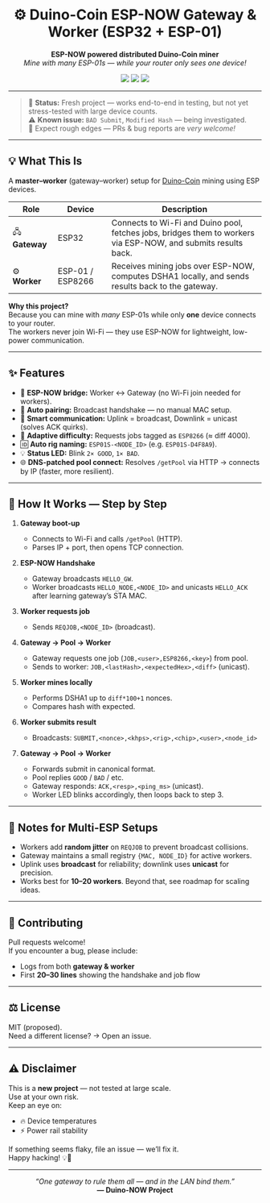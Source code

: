 <h1 align="center">⚙️ Duino-Coin ESP-NOW Gateway & Worker (ESP32 + ESP-01)</h1>

<p align="center">
  <b>ESP-NOW powered distributed Duino-Coin miner</b><br>
  <i>Mine with many ESP-01s — while your router only sees one device!</i>
</p>

<p align="center">
  <img src="https://img.shields.io/badge/status-fresh--project-blue?style=flat-square">
  <img src="https://img.shields.io/badge/license-MIT-green?style=flat-square">
  <img src="https://img.shields.io/badge/platform-ESP32%20%2B%20ESP8266-orange?style=flat-square">
</p>

---

> 🧪 **Status:** Fresh project — works end-to-end in testing, but not yet stress-tested with large device counts.  
> ⚠️ **Known issue:** `BAD Submit`, `Modified Hash` — being investigated.  
> 🧰 Expect rough edges — PRs & bug reports are *very welcome!*

---

## 💡 What This Is

A **master–worker** (gateway–worker) setup for [Duino-Coin](https://github.com/revoxhere/duino-coin) mining using ESP devices.

| Role | Device | Description |
|------|---------|-------------|
| 🖧 **Gateway** | ESP32 | Connects to Wi-Fi and Duino pool, fetches jobs, bridges them to workers via ESP-NOW, and submits results back. |
| ⚙️ **Worker** | ESP-01 / ESP8266 | Receives mining jobs over ESP-NOW, computes DSHA1 locally, and sends results back to the gateway. |

**Why this project?**  
Because you can mine with *many* ESP-01s while only **one** device connects to your router.  
The workers never join Wi-Fi — they use ESP-NOW for lightweight, low-power communication.

---

## ✨ Features

- 🔁 **ESP-NOW bridge:** Worker ↔ Gateway (no Wi-Fi join needed for workers).  
- 🧭 **Auto pairing:** Broadcast handshake — no manual MAC setup.  
- 📡 **Smart communication:** Uplink = broadcast, Downlink = unicast (solves ACK quirks).  
- 🎯 **Adaptive difficulty:** Requests jobs tagged as `ESP8266` (≈ diff 4000).  
- 🆔 **Auto rig naming:** `ESP01S-<NODE_ID>` (e.g. `ESP01S-D4F8A9`).  
- 💡 **Status LED:** Blink `2× GOOD`, `1× BAD`.  
- 🌐 **DNS-patched pool connect:** Resolves `/getPool` via HTTP → connects by IP (faster, more resilient).

---

## 🧩 How It Works — Step by Step

1. **Gateway boot-up**
   - Connects to Wi-Fi and calls `/getPool` (HTTP).  
   - Parses IP + port, then opens TCP connection.

2. **ESP-NOW Handshake**
   - Gateway broadcasts `HELLO_GW`.  
   - Worker broadcasts `HELLO_NODE,<NODE_ID>` and unicasts `HELLO_ACK` after learning gateway’s STA MAC.

3. **Worker requests job**
   - Sends `REQJOB,<NODE_ID>` (broadcast).

4. **Gateway → Pool → Worker**
   - Gateway requests one job (`JOB,<user>,ESP8266,<key>`) from pool.  
   - Sends to worker: `JOB,<lastHash>,<expectedHex>,<diff>` (unicast).

5. **Worker mines locally**
   - Performs DSHA1 up to `diff*100+1` nonces.  
   - Compares hash with expected.

6. **Worker submits result**
   - Broadcasts: `SUBMIT,<nonce>,<khps>,<rig>,<chip>,<user>,<node_id>`

7. **Gateway → Pool → Worker**
   - Forwards submit in canonical format.  
   - Pool replies `GOOD` / `BAD` / etc.  
   - Gateway responds: `ACK,<resp>,<ping_ms>` (unicast).  
   - Worker LED blinks accordingly, then loops back to step 3.

---

## 🧠 Notes for Multi-ESP Setups

- Workers add **random jitter** on `REQJOB` to prevent broadcast collisions.  
- Gateway maintains a small registry `{MAC, NODE_ID}` for active workers.  
- Uplink uses **broadcast** for reliability; downlink uses **unicast** for precision.  
- Works best for **10–20 workers**. Beyond that, see roadmap for scaling ideas.

---

## 🤝 Contributing

Pull requests welcome!  
If you encounter a bug, please include:
- Logs from both **gateway & worker**
- First **20–30 lines** showing the handshake and job flow

---

## ⚖️ License

MIT (proposed).  
Need a different license? → Open an issue.

---

## ⚠️ Disclaimer

This is a **new project** — not tested at large scale.  
Use at your own risk.  
Keep an eye on:
- 🔥 Device temperatures  
- ⚡ Power rail stability  

If something seems flaky, file an issue — we’ll fix it.  
Happy hacking! 💡🔧

---

<p align="center">
  <i>“One gateway to rule them all — and in the LAN bind them.”</i><br>
  <b>— Duino-NOW Project</b>
</p>
